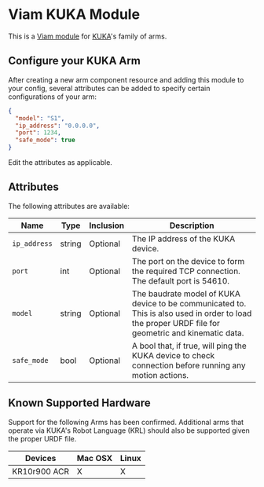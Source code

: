 # Viam KUKA Module

This is a [Viam module](https://docs.viam.com/manage/configuration/#modules) for [KUKA](https://www.kuka.com/en-us)'s family of arms.


## Configure your KUKA Arm

After creating a new arm component resource and adding this module to your config, several attributes can be added to specify certain configurations of your arm:


```json
{
  "model": "S1",
  "ip_address": "0.0.0.0",
  "port": 1234,
  "safe_mode": true
}
```

Edit the attributes as applicable.

## Attributes

The following attributes are available:

| Name | Type | Inclusion | Description |
| ---- | ---- | --------- | ----------- |
| `ip_address` | string | Optional | The IP address of the KUKA device.  |
| `port` | int | Optional | The port on the device to form the required TCP connection. The default port is 54610.  |
| `model` | string | Optional | The baudrate model of KUKA device to be communicated to. This is also used in order to load the proper URDF file for geometric and kinematic data.  |
| `safe_mode` | bool | Optional | A bool that, if true, will ping the KUKA device to check connection before running any motion actions. |

## Known Supported Hardware

Support for the following Arms has been confirmed. Additional arms that operate via KUKA's Robot Language (KRL) should also be supported given the proper URDF file.

| Devices             | Mac OSX |  Linux  |
|---------------------|---------|---------|
| KR10r900 ACR        |    X    |    X    | 
